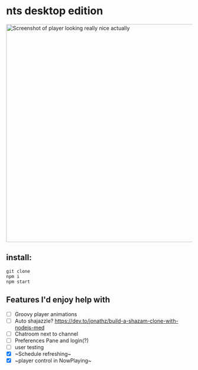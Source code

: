 # nts desktop edition

<img width="588" alt="Screenshot of player looking really nice actually" src="https://github.com/roc/nts-desky/assets/120181/955edf94-71f2-42dd-9f0a-1cb63ec0fa55" />  

## install:

```
git clone
npm i
npm start
```

## Features I'd enjoy help with

- [ ] Groovy player animations
- [ ] Auto shajazzle? https://dev.to/jonathz/build-a-shazam-clone-with-nodejs-med
- [ ] Chatroom next to channel
- [ ] Preferences Pane and login(?)
- [ ] user testing
- [x] ~Schedule refreshing~
- [x] ~player control in NowPlaying~
